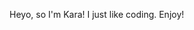 Heyo, so I'm Kara!
I just like coding.
Enjoy!

<!---
karavril/karavril is a ✨ special ✨ repository because its `README.md` (this file) appears on your GitHub profile.
You can click the Preview link to take a look at your changes.
--->
